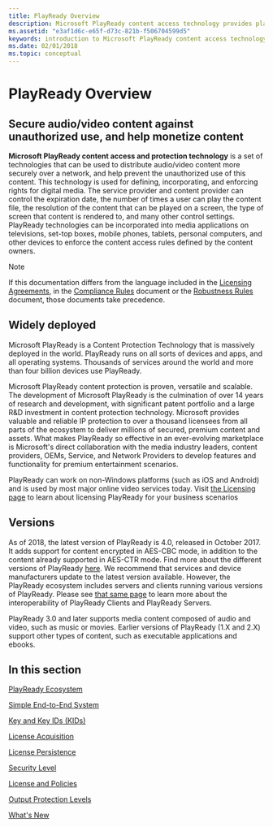 ```yaml
---
title: PlayReady Overview
description: Microsoft PlayReady content access technology provides platforms for protecting digital content from unauthorized usage.
ms.assetid: "e3af1d6c-e65f-d73c-821b-f506704599d5"
keywords: introduction to Microsoft PlayReady content access technology
ms.date: 02/01/2018
ms.topic: conceptual
---
```


# PlayReady Overview

## Secure audio/video content against unauthorized use, and help monetize content

**Microsoft PlayReady content access and protection technology** is a set of technologies that can be used to distribute audio/video content more securely over a network, and help prevent the unauthorized use of this content. This technology is used for defining, incorporating, and enforcing rights for digital media. The service provider and content provider can control the expiration date, the number of times a user can play the content file, the resolution of the content that can be played on a screen, the type of screen that content is rendered to, and many other control settings. PlayReady technologies can be incorporated into media applications on televisions, set-top boxes, mobile phones, tablets, personal computers, and other devices to enforce the content access rules defined by the content owners.

> [!NOTE]
> If this documentation differs from the language included in the [Licensing Agreements](https://www.microsoft.com/playready/licensing/), in the [Compliance Rules](https://www.microsoft.com/playready/licensing/compliance/) document or the [Robustness Rules](https://www.microsoft.com/playready/licensing/compliance/) document, those documents take precedence.

## Widely deployed

Microsoft PlayReady is a Content Protection Technology that is massively deployed in the world. PlayReady runs on all sorts of devices and apps, and all operating systems. Thousands of services around the world and more than four billion devices use PlayReady.

Microsoft PlayReady content protection is proven, versatile and scalable. The development of Microsoft PlayReady is the culmination of over 14 years of research and development, with significant patent portfolio and a large R&D investment in content protection technology. Microsoft provides valuable and reliable IP protection to over a thousand licensees from all parts of the ecosystem to deliver millions of secured, premium content and assets.
What makes PlayReady so effective in an ever-evolving marketplace is Microsoft's direct collaboration with the media industry leaders, content providers, OEMs, Service, and Network Providers to develop features and functionality for premium entertainment scenarios.

PlayReady can work on non-Windows platforms (such as iOS and Android) and is used by most major online video services today. Visit [the Licensing page](https://www.microsoft.com/playready/) to learn about licensing PlayReady for your business scenarios

## Versions

As of 2018, the latest version of PlayReady is 4.0, released in October 2017. It adds support for content encrypted in AES-CBC mode, in addition to the content already supported in AES-CTR mode. Find more about the different versions of PlayReady [here](product-versions.md). We recommend that services and device manufacturers update to the latest version available. However, the PlayReady ecosystem includes servers and clients running various versions of PlayReady. Please see [that same page](product-versions.md) to learn more about the interoperability of PlayReady Clients and PlayReady Servers.

PlayReady 3.0 and later supports media content composed of audio and video, such as music or movies. Earlier versions of PlayReady (1.X and 2.X) support other types of content, such as executable applications and ebooks.

## In this section

[PlayReady Ecosystem](ecosystem.md)

[Simple End-to-End System](simple-end-to-end-system.md)

[Key and Key IDs (KIDs)](key-and-key-ids-kids.md)

[License Acquisition](license-acquisition.md)

[License Persistence](license-persistence.md)

[Security Level](security-level.md)

[License and Policies](license-and-policies.md)
  
[Output Protection Levels](output-protection-levels.md)

[What's New](what-is-new.md)
